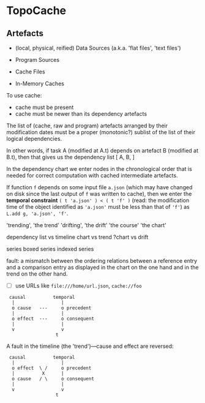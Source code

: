 

# TopoCache

## Artefacts

* (local, physical, reified) Data Sources (a.k.a. 'flat files', 'text files')

* Program Sources

* Cache Files

* In-Memory Caches

To use cache:

* cache must be present
* cache must be newer than its dependency artefacts


The list of (cache, raw and program) artefacts arranged by their modification dates
must be a proper (monotonic?) sublist of the list of their logical dependencies.

In other words, if task A (modified at A.t) depends on artefact B (modified at B.t), then
that gives us the dependency list [ A, B, ]

In the dependency chart we enter nodes in the chronological order that is needed for correct computation
with cached intermediate artefacts.

If function `f` depends on some input file `a.json` (which may have changed on disk since the last output
of `f` was written to cache), then we enter the **temporal constraint** `( t 'a.json' ) < ( t 'f' )`
(read: the modification time of the object identified as `'a.json'` must be less than that of `'f'`) as
`L.add g, 'a.json', 'f'`.

'trending', 'the trend'
'drifting', 'the drift'
'the course'
'the chart'

dependency list vs timeline
chart vs trend
?chart vs drift

series
boxed series
indexed series

fault: a mismatch between the ordering relations between a reference entry and a comparison entry as
  displayed in the chart on the one hand and in the trend on the other hand.

* [ ] use URLs like `file:///home/url.json`, `cache://foo`

```
 causal          temporal
  |                 |
  o cause   ---     o precedent
  |                 |
  o effect  ---     o consequent
  |                 |
  v                 v
                  t
```

A fault in the timeline (the 'trend')—cause and effect are reversed:

```
 causal          temporal
  |                 |
  o effect  \ /     o precedent
  |          X      |
  o cause   / \     o consequent
  |                 |
  v                 v
                  t
```

